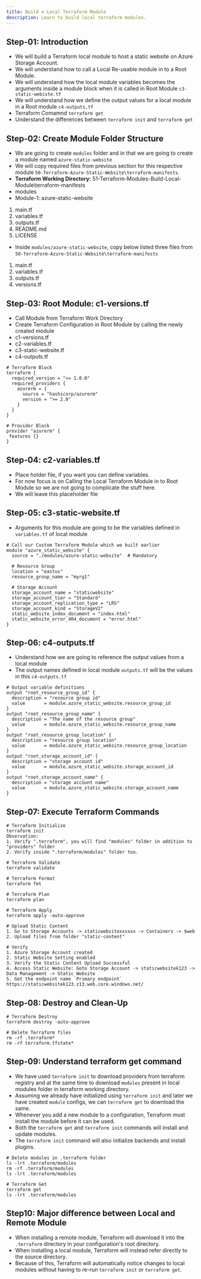 ```yaml
---
title: Build a Local Terraform Module
description: Learn to build local terraform modules. 
---
```


## Step-01: Introduction
- We will build a Terraform local module to host a static website on Azure Storage Account. 
- We will understand how to call a Local Re-usable module in to a Root Module.
- We will understand how the local module variables becomes the arguments inside a module block when it is called in Root Module `c3-static-webiste.tf`
- We will understand how we define the output values for a local module in a Root module `c4-outputs.tf`
- Terraform Comamnd `terraform get`
- Understand the differences between `terraform init` and `terraform get`


## Step-02: Create Module Folder Structure
- We are going to create `modules` folder and in that we are going to create a module named `azure-static-website`
- We will copy required files from previous section for this respective module `50-Terraform-Azure-Static-Website\terraform-manifests`.
- **Terraform Working Directory:** 51-Terraform-Modules-Build-Local-Module\terraform-manifests
- modules
- Module-1: azure-static-website
1. main.tf
2. variables.tf
3. outputs.tf
4. README.md
5. LICENSE
- Inside `modules/azure-static-website`, copy below listed three files from `50-Terraform-Azure-Static-Website\terraform-manifests`
1. main.tf
2. variables.tf
3. outputs.tf
4. versions.tf


## Step-03: Root Module: c1-versions.tf
- Call Module from Terraform Work Directory
- Create Terraform Configuration in Root Module by calling the newly created module
- c1-versions.tf
- c2-variables.tf
- c3-static-website.tf
- c4-outputs.tf
```t
# Terraform Block
terraform {
  required_version = ">= 1.0.0"
  required_providers {
    azurerm = {
      source = "hashicorp/azurerm"
      version = ">= 2.0" 
    }    
  }
}

# Provider Block
provider "azurerm" {
 features {}          
}
```
## Step-04: c2-variables.tf
- Place holder file, if you want you can define variables.
- For now focus is on Calling the Local Terraform Module in to Root Module so we are not going to complicate the stuff here. 
- We will leave this placeholder file

## Step-05: c3-static-website.tf
- Arguments for this module are going to be the variables defined in `variables.tf` of local module 
```t
# Call our Custom Terraform Module which we built earlier
module "azure_static_website" {
  source = "./modules/azure-static-website"  # Mandatory

  # Resource Group
  location = "eastus"
  resource_group_name = "myrg1"

  # Storage Account
  storage_account_name = "staticwebsite"
  storage_account_tier = "Standard"
  storage_account_replication_type = "LRS"
  storage_account_kind = "StorageV2"
  static_website_index_document = "index.html"
  static_website_error_404_document = "error.html"
}
```

## Step-06: c4-outputs.tf
- Understand how we are going to reference the output values from a local module
- The output names defined in local module `outputs.tf` will be the values in this `c4-outputs.tf`
```t
# Output variable definitions
output "root_resource_group_id" {
  description = "resource group id"
  value       = module.azure_static_website.resource_group_id
}
output "root_resource_group_name" {
  description = "The name of the resource group"
  value       = module.azure_static_website.resource_group_name
}
output "root_resource_group_location" {
  description = "resource group location"
  value       = module.azure_static_website.resource_group_location
}
output "root_storage_account_id" {
  description = "storage account id"
  value       = module.azure_static_website.storage_account_id
}
output "root_storage_account_name" {
  description = "storage account name"
  value       = module.azure_static_website.storage_account_name
}
```

## Step-07: Execute Terraform Commands
```t
# Terraform Initialize
terraform init
Observation: 
1. Verify ".terraform", you will find "modules" folder in addition to "providers" folder
2. Verify inside ".terraform/modules" folder too.

# Terraform Validate
terraform validate

# Terraform Format
terraform fmt

# Terraform Plan
terraform plan

# Terraform Apply
terraform apply -auto-approve

# Upload Static Content
1. Go to Storage Accounts -> staticwebsitexxxxxx -> Containers -> $web
2. Upload files from folder "static-content"

# Verify 
1. Azure Storage Account created
2. Static Website Setting enabled
3. Verify the Static Content Upload Successful
4. Access Static Website: Goto Storage Account -> staticwebsitek123 -> Data Management -> Static Website
5. Get the endpoint name `Primary endpoint`
https://staticwebsitek123.z13.web.core.windows.net/
```


## Step-08: Destroy and Clean-Up
```t
# Terraform Destroy
terraform destroy -auto-approve

# Delete Terraform files 
rm -rf .terraform*
rm -rf terraform.tfstate*
```

## Step-09: Understand terraform get command
- We have used `terraform init` to download providers from terraform registry and at the same time to download `modules` present in local modules folder in terraform working directory. 
- Assuming we already have initialized using `terraform init` and later we have created `module` configs, we can `terraform get` to download the same.
- Whenever you add a new module to a configuration, Terraform must install the module before it can be used. 
- Both the `terraform get` and `terraform init` commands will install and update modules. 
- The `terraform init` command will also initialize backends and install plugins.
```t
# Delete modules in .terraform folder
ls -lrt .terraform/modules
rm -rf .terraform/modules
ls -lrt .terraform/modules

# Terraform Get
terraform get
ls -lrt .terraform/modules
```
## Step10: Major difference between Local and Remote Module
- When installing a remote module, Terraform will download it into the `.terraform` directory in your configuration's root directory. 
- When installing a local module, Terraform will instead refer directly to the source directory. 
- Because of this, Terraform will automatically notice changes to local modules without having to re-run `terraform init` or `terraform get`.



















